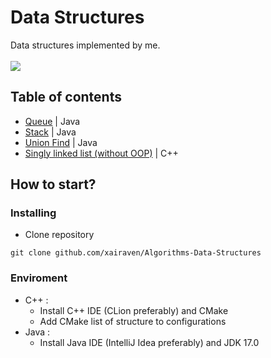 # Data Structures
Data structures implemented by me.<br><br>
![](https://img.shields.io/badge/Code-C++-informational?style=flat-square&logo=C%2B%2B&logoColor=white&color=5194f0)

## Table of contents
- <a href="https://github.com/xairaven/Algorithms-Data-Structures/tree/main/Data%20structures/Queue-Java">Queue</a> | Java
- <a href="https://github.com/xairaven/Algorithms-Data-Structures/tree/main/Data%20structures/Stack-Java">Stack</a> | Java
- <a href="https://github.com/xairaven/Algorithms-Data-Structures/tree/main/Data%20structures/Union-Find/src/UnionFind">Union Find</a> | Java
- <a href="https://github.com/xairaven/Algorithms-Data-Structures/tree/main/Data%20structures/Singly-Linked-List-CPP">Singly linked list (without OOP)</a> | C++

## How to start?
### Installing
- Clone repository
```
git clone github.com/xairaven/Algorithms-Data-Structures
```
### Enviroment
- C++ :
  - Install C++ IDE (CLion preferably) and CMake
  - Add CMake list of structure to configurations
- Java :
  - Install Java IDE (IntelliJ Idea preferably) and JDK 17.0
